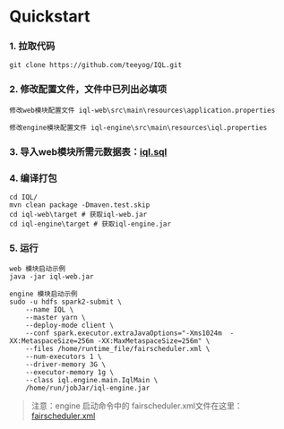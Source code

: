 # Quickstart

### 1. 拉取代码
```
git clone https://github.com/teeyog/IQL.git
```
### 2. 修改配置文件，文件中已列出必填项
```
修改web模块配置文件 iql-web\src\main\resources\application.properties

修改engine模块配置文件 iql-engine\src\main\resources\iql.properties
```
### 3. 导入web模块所需元数据表：[iql.sql](https://github.com/teeyog/IQL/blob/master/docs/file/iql.sql)

### 4. 编译打包
```
cd IQL/
mvn clean package -Dmaven.test.skip
cd iql-web\target # 获取iql-web.jar
cd iql-engine\target # 获取iql-engine.jar
```

### 5. 运行
```
web 模块启动示例
java -jar iql-web.jar

engine 模块启动示例
sudo -u hdfs spark2-submit \
	--name IQL \
	--master yarn \
	--deploy-mode client \
	--conf spark.executor.extraJavaOptions="-Xms1024m  -XX:MetaspaceSize=256m -XX:MaxMetaspaceSize=256m" \
	--files /home/runtime_file/fairscheduler.xml \
	--num-executors 1 \
	--driver-memory 3G \ 
	--executor-memory 1g \   
	--class iql.engine.main.IqlMain \
	/home/run/jobJar/iql-engine.jar
```

> 注意：engine 启动命令中的 fairscheduler.xml文件在这里：[fairscheduler.xml](https://github.com/teeyog/IQL/blob/master/docs/file/fairscheduler.xml)
